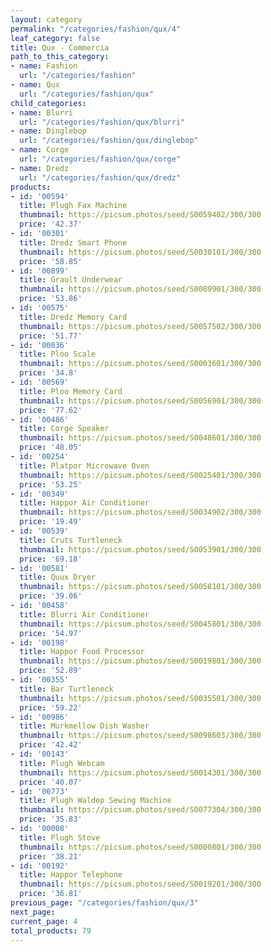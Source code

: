 ```yaml
---
layout: category
permalink: "/categories/fashion/qux/4"
leaf_category: false
title: Qux - Commercia
path_to_this_category:
- name: Fashion
  url: "/categories/fashion"
- name: Qux
  url: "/categories/fashion/qux"
child_categories:
- name: Blurri
  url: "/categories/fashion/qux/blurri"
- name: Dinglebop
  url: "/categories/fashion/qux/dinglebop"
- name: Corge
  url: "/categories/fashion/qux/corge"
- name: Dredz
  url: "/categories/fashion/qux/dredz"
products:
- id: '00594'
  title: Plugh Fax Machine
  thumbnail: https://picsum.photos/seed/S0059402/300/300
  price: '42.37'
- id: '00301'
  title: Dredz Smart Phone
  thumbnail: https://picsum.photos/seed/S0030101/300/300
  price: '58.85'
- id: '00899'
  title: Grault Underwear
  thumbnail: https://picsum.photos/seed/S0089901/300/300
  price: '53.86'
- id: '00575'
  title: Dredz Memory Card
  thumbnail: https://picsum.photos/seed/S0057502/300/300
  price: '51.77'
- id: '00036'
  title: Ploo Scale
  thumbnail: https://picsum.photos/seed/S0003601/300/300
  price: '34.8'
- id: '00569'
  title: Ploo Memory Card
  thumbnail: https://picsum.photos/seed/S0056901/300/300
  price: '77.62'
- id: '00486'
  title: Corge Speaker
  thumbnail: https://picsum.photos/seed/S0048601/300/300
  price: '48.05'
- id: '00254'
  title: Platpor Microwave Oven
  thumbnail: https://picsum.photos/seed/S0025401/300/300
  price: '53.25'
- id: '00349'
  title: Happor Air Conditioner
  thumbnail: https://picsum.photos/seed/S0034902/300/300
  price: '19.49'
- id: '00539'
  title: Cruts Turtleneck
  thumbnail: https://picsum.photos/seed/S0053901/300/300
  price: '69.18'
- id: '00581'
  title: Quux Dryer
  thumbnail: https://picsum.photos/seed/S0058101/300/300
  price: '39.06'
- id: '00458'
  title: Blurri Air Conditioner
  thumbnail: https://picsum.photos/seed/S0045801/300/300
  price: '54.97'
- id: '00198'
  title: Happor Food Processor
  thumbnail: https://picsum.photos/seed/S0019801/300/300
  price: '52.89'
- id: '00355'
  title: Bar Turtleneck
  thumbnail: https://picsum.photos/seed/S0035501/300/300
  price: '59.22'
- id: '00986'
  title: Murkmellow Dish Washer
  thumbnail: https://picsum.photos/seed/S0098603/300/300
  price: '42.42'
- id: '00143'
  title: Plugh Webcam
  thumbnail: https://picsum.photos/seed/S0014301/300/300
  price: '40.07'
- id: '00773'
  title: Plugh Waldop Sewing Machine
  thumbnail: https://picsum.photos/seed/S0077304/300/300
  price: '35.83'
- id: '00008'
  title: Plugh Stove
  thumbnail: https://picsum.photos/seed/S0000801/300/300
  price: '38.21'
- id: '00192'
  title: Happor Telephone
  thumbnail: https://picsum.photos/seed/S0019201/300/300
  price: '36.81'
previous_page: "/categories/fashion/qux/3"
next_page: 
current_page: 4
total_products: 79
---
```


